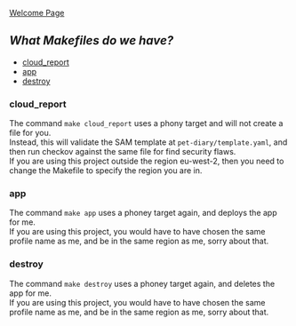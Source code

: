 [Welcome Page](../README.md)

## *__What Makefiles do we have?__*
* [cloud_report](#cloud_report)
* [app](#app)
* [destroy](#destroy)

### __cloud_report__
The command `make cloud_report` uses a phony target and will not create a file for you.  
Instead, this will validate the SAM template at `pet-diary/template.yaml`, and then run checkov against the same file for find security flaws.  
If you are using this project outside the region eu-west-2, then you need to change the Makefile to specify the region you are in.  

### __app__
The command `make app` uses a phoney target again, and deploys the app for me.  
If you are using this project, you would have to have chosen the same profile name as me, and be in the same region as me, sorry about that.  

### __destroy__
The command `make destroy` uses a phoney target again, and deletes the app for me.  
If you are using this project, you would have to have chosen the same profile name as me, and be in the same region as me, sorry about that.  